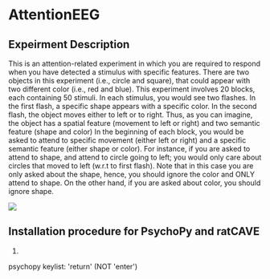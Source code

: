 # AttentionEEG

## Expeirment Description

This is an attention-related experiment in which you are required to respond when you have detected a stimulus with 
specific features. There are two objects in this experiment (i.e., circle and square), that could appear with two different 
color (i.e., red and blue). 
This experiment involves 20 blocks, each containing 50 stimuli. In each stimulus, you would see two flashes. In the first 
flash, a specific shape appears with a specific color. In the second flash, the object moves either to left or to right. 
Thus, as you can imagine, the object has a spatial feature (movement to left or right) and two semantic feature (shape and color)
In the beginning of each block, you would be asked to attend to specific movement (either left or right) and a specific semantic 
feature (either shape or color). For instance, if you are asked to attend to shape, and attend to circle going to left; you would 
only care about circles that moved to left (w.r.t to first flash). Note that in this case you are only asked about the shape, hence, you should ignore the color and ONLY attend to shape. On the other hand, if you are asked about color, you should ignore shape.

<img align="center" src="https://github.com/mohammadbashiri93/AttentionEEG/blob/readme/Fig/stim1.png">

## Installation procedure for PsychoPy and ratCAVE

1. 


psychopy keylist:
'return' (NOT 'enter')